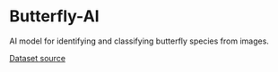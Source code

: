 # Butterfly-AI
AI model for identifying and classifying butterfly species from images.

[Dataset source](https://www.kaggle.com/datasets/meetnagadia/butterflies-dataset)
